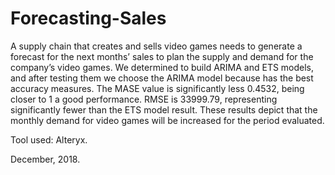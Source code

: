 # Forecasting-Sales

A supply chain that creates and sells video games needs to generate a forecast for the next months’ sales to plan the supply and demand for the company’s video games. We determined to build ARIMA and ETS models, and after testing them we choose the ARIMA model because has the best accuracy measures. The MASE value is significantly less 0.4532, being closer to 1 a good performance. RMSE is 33999.79, representing significantly fewer than the ETS model result. These results depict that the monthly demand for video games will be increased for the period evaluated.

Tool used: Alteryx.

December, 2018.
